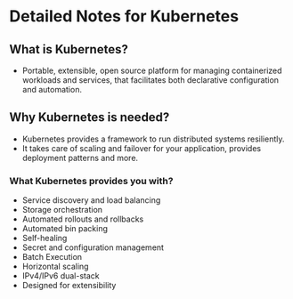 # Detailed Notes for Kubernetes

## What is Kubernetes?

- Portable, extensible, open source platform for managing containerized workloads and services, that facilitates both declarative configuration and automation.

## Why Kubernetes is needed?

- Kubernetes provides a framework to run distributed systems resiliently.
- It takes care of scaling and failover for your application, provides deployment patterns and more.

### What Kubernetes provides you with?

- Service discovery and load balancing
- Storage orchestration
- Automated rollouts and rollbacks
- Automated bin packing
- Self-healing
- Secret and configuration management
- Batch Execution
- Horizontal scaling
- IPv4/IPv6 dual-stack
- Designed for extensibility


